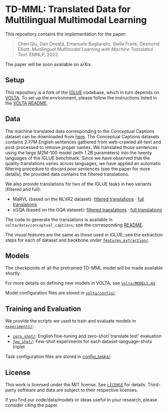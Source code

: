 # TD-MML: Translated Data for Multilingual Multimodal Learning

This repository contains the implementation for the paper:

> Chen Qiu, Dan Oneață, Emanuele Bugliarello, Stella Frank, Desmond Elliott.
> _Multilingual Multimodal Learning with Machine Translated Text._
> EMNLP, 2022.

The paper will be soon available on arXiv.

## Setup

This repository is a fork of the [IGLUE](https://github.com/e-bug/iglue) codebase, which in turn depends on [VOLTA](https://github.com/e-bug/volta).
To set up the environment, please follow the instructions listed in the [VOLTA README](https://github.com/e-bug/iglue/blob/main/volta/README.md).

## Data

The machine translated data corresponding to the Conceptual Captions dataset can be downloaded from [here](https://sharing.speed.pub.ro/owncloud/remote.php/webdav/cc-translations-m2m-100-lg-iglue-languages-filtered.zip).
The Conceptual Captions datasets contains 2.77M English sentences gathered from web-crawled alt-text and post-processed to remove proper names.
We translated those sentences using the large M2M-100 model (with 1.2B parameters) into the twenty languages of the IGLUE benchmark.
Since we have observed that the quality translations varies across languages, we have applied an automatic filtering procedure to discard poor sentences (see the paper for more details);
the provided data contains the filtered translations.

We also provide translations for two of the IGLUE tasks in two variants (filtered and full):
- MaRVL (based on the NLVR2 dataset): [filtered translations](https://sharing.speed.pub.ro/owncloud/index.php/s/2J4mLWncB1lEbGc) · [full translations](https://sharing.speed.pub.ro/owncloud/index.php/s/Ge2qATV3LLA7yME)
- xGQA (based on the GQA dataset): [filtered translations](https://sharing.speed.pub.ro/owncloud/index.php/s/NowXwNATWMApQRu) · [full translations](https://sharing.speed.pub.ro/owncloud/index.php/s/fHHiNOhdI1IMqi1)

The code to generate the translations is available in `volta/data/conceptual_captions`;
see the corresponding [README](https://github.com/danoneata/td-mml/tree/main/volta/data/conceptual_captions#translate-all-captions-in-the-iglue-languages-using-the-large-m2m-translation-model).

The visual features are the same as those used in IGLUE;
see the extraction steps for each of dataset and backbone under [`features_extraction/`](features_extraction).

## Models

The checkpoints of all the pretrained TD-MML model will be made available shortly.

For more details on defining new models in VOLTA, see [`volta/MODELS.md`](volta/MODELS.md).

Model configuration files are stored in [`volta/config/`](volta/config).

## Training and Evaluation

We provide the scripts we used to train and evaluate models in [`experiments/`](experiments):
- [`zero_shot/`](experiments/zero_shot): English fine-tuning and zero-shot/`translate test' evaluation
- [`few_shot/`](experiments/few_shot): Few-shot experiments for each dataset-language-shots triplet

Task configuration files are stored in [config_tasks/](config_tasks).

## License

This work is licensed under the MIT license. See [`LICENSE`](LICENSE) for details.
Third-party software and data are subject to their respective licenses.

If you find our code/data/models or ideas useful in your research, please consider citing the paper.
